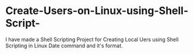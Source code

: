 # Create-Users-on-Linux-using-Shell-Script-
I have made a Shell Scripting Project for Creating Local Uers using Shell Scripting in Linux Date command and it's format.

